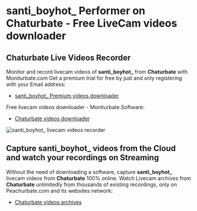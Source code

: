 # santi_boyhot_ Performer on Chaturbate - Free LiveCam videos downloader

## Chaturbate Live Videos Recorder

Monitor and record livecam videos of **santi_boyhot_** from **Chaturbate** with Moniturbate.com
Get a premium trial for free by just and only registering with your Email address:
* [santi_boyhot_ Premium videos downloader](https://moniturbate.com/request-demo-licence-key.html)

Free livecam videos downloader - Moniturbate Software:
* [Chaturbate videos downloader](https://moniturbate.com/moniturbate-download-software.html)

![santi_boyhot_ livecam videos recorder](https://peachurnet.com/templates/moniturbate-software.png)


## Capture santi_boyhot_ videos from the Cloud and watch your recordings on Streaming

Without the need of downloading a software, capture **santi_boyhot_** livecam videos from **Chaturbate** 100% online.
Watch Livecam archives from **Chaturbate** unlimitedly from thousands of existing recordings, only on Peachurbate.com and its websites network:
* [Chaturbate videos archives](https://peachurnet.com/)